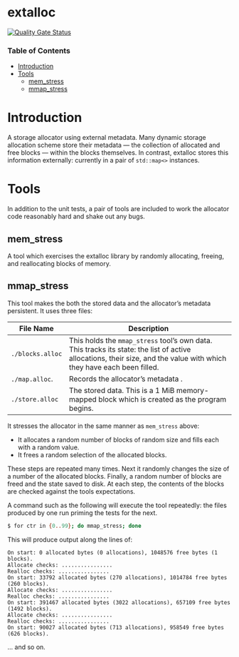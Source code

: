 # extalloc

[![Quality Gate Status](https://sonarcloud.io/api/project_badges/measure?project=paulhuggett_extalloc&metric=alert_status)](https://sonarcloud.io/dashboard?id=paulhuggett_extalloc)

### Table of Contents

* [Introduction](#introduction)
* [Tools](#tools)
  * [mem\_stress](#mem_stress)
  * [mmap\_stress](#mmap_stress)


# Introduction

A storage allocator using external metadata. Many dynamic storage allocation scheme store their metadata — the collection of allocated and free blocks — within the blocks themselves. In contrast, extalloc stores this information externally: currently in a pair of `std::map<>` instances.

# Tools

In addition to the unit tests, a pair of tools are included to work the allocator code reasonably hard and shake out any bugs.

## mem_stress

A tool which exercises the extalloc library by randomly allocating, freeing, and reallocating blocks of memory.


## mmap_stress

This tool makes the both the stored data and the allocator’s metadata persistent. It uses three files:

File Name        | Description
---------------- | -------------
`./blocks.alloc` | This holds the `mmap_stress` tool’s own data. This tracks its state: the list of active allocations, their size, and the value with which they have each been filled.
`./map.alloc`.   | Records the allocator’s metadata .
`./store.alloc`  | The stored data. This is a 1 MiB memory-mapped block which is created as the program begins.

It stresses the allocator in the same manner as `mem_stress` above: 

- It allocates a random number of blocks of random size and fills each with a random value.
- It frees a random selection of the allocated blocks.

These steps are repeated many times. Next it randomly changes the size of a number of the allocated blocks. Finally, a random number of blocks are freed and the state saved to disk. At each step, the contents of the blocks are checked against the tools expectations.

A command such as the following will execute the tool repeatedly: the files produced by one run priming the tests for the next. 

~~~~bash
$ for ctr in {0..99}; do mmap_stress; done
~~~~

This will produce output along the lines of:

~~~~
On start: 0 allocated bytes (0 allocations), 1048576 free bytes (1 blocks).
Allocate checks: ................
Realloc checks: ................
On start: 33792 allocated bytes (270 allocations), 1014784 free bytes (260 blocks).
Allocate checks: ................
Realloc checks: ................
On start: 391467 allocated bytes (3022 allocations), 657109 free bytes (1492 blocks).
Allocate checks: ................
Realloc checks: ................
On start: 90027 allocated bytes (713 allocations), 958549 free bytes (626 blocks).
~~~~
… and so on.
